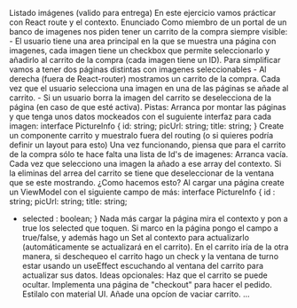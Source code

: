 Listado imágenes (valido para entrega)
En este ejercicio vamos prácticar con React route y el contexto.
Enunciado
Como miembro de un portal de un banco de imagenes nos piden tener un carrito de la compra siempre
visible: - El usuario tiene una area principal en la que se muestra una página con imagenes, cada imagen
tiene un checkbox que permite seleccionarlo y añadirlo al carrito de la compra (cada imagen tiene un ID).
Para simplificar vamos a tener dos páginas distintas con imagenes seleccionables - Al derecha
(fuera de React-router) mostramos un carrito de la compra.
Cada vez que el usuario selecciona una imagen en una de las páginas se añade al carrito. - Si un
usuario borra la imagen del carrito se deselecciona de la página (en caso de que esté activa).
Pistas:
Arranca por montar las páginas y que tenga unos datos mockeados con el suguiente interfaz para
cada imagen:
interface PictureInfo {
 id: string;
 picUrl: string;
 title: string;
}
Create un componente carrito y muestralo fuera del routing (o si quieres podría definir un layout
para esto)
Una vez funcionando, piensa que para el carrito de la compra sólo te hace falta una lista de Id's de
imagenes:
Arranca vacía.
Cada vez que selecciono una imagen la añado a ese array del contexto.
Si la eliminas del arrea del carrito se tiene que deseleccionar de la ventana que se este
mostrando.
¿Como hacemos esto?
Al cargar una página create un ViewModel con el siguiente campo de más:
interface PictureInfo {
 id : string;
 picUrl: string;
 title: string;
+ selected : boolean;
}
Nada más cargar la página mira el contexto y pon a true los selected que toquen.
Si marco en la página pongo el campo a true/false, y además hago un Set al contexto para
actualizarlo (automáticamente se actualizará en el carrito).
En el carrito iría de la otra manera, si deschequeo el carrito hago un check y la ventana de turno
estar usando un useEffect escuchando al ventana del carrito para actualizar sus datos.
Ideas opcionales:
Haz que el carrito se puede ocultar.
Implementa una página de "checkout" para hacer el pedido.
Estilalo con material UI.
Añade una opcíon de vaciar carrito.
...